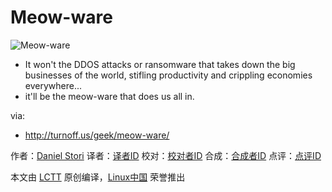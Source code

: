 Meow-ware
===============

![Meow-ware](http://turnoff.us/image/en/meow-ware.png)

- It won't the DDOS attacks or ransomware that takes down the big businesses of the world, stifling productivity and crippling economies everywhere...
- it'll be the meow-ware that does us all in.

via:
- http://turnoff.us/geek/meow-ware/

作者：[Daniel Stori][a]
译者：[译者ID](https://github.com/译者ID)
校对：[校对者ID](https://github.com/校对者ID)
合成：[合成者ID](https://github.com/合成者ID)
点评：[点评ID](https://github.com/点评者ID)

本文由 [LCTT](https://github.com/LCTT/TranslateProject) 原创编译，[Linux中国](https://linux.cn/) 荣誉推出

[a]:http://turnoff.us/about/
